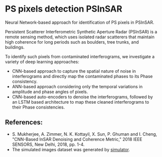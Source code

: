 # PS pixels detection PSInSAR
Neural Network-based approach for identification of PS pixels in PSInSAR.

Persistent Scatterer Interferometric Synthetic Aperture Radar (PSInSAR)
is a remote sensing method, which uses isolated radar scatterers that
maintain high coherence for long periods such as
boulders, tree trunks, and buildings.

To identify such pixels from contaminated interferograms, we investigate a variety of deep learning approaches:
- CNN-based approach to capture the spatial nature of noise in interferograms and directly map the contaminated phases to its Phase consistency.
- ANN-based approach considering only the temporal variations in amplitude and phase angles of pixels.
- CNN-based auto-encoders to denoise the interferograms, followed by an LSTM based architecture to map these cleaned interferograms to their Phase consistencies.

 ## References:
 - S. Mukherjee, A. Zimmer, N. K. Kottayil, X. Sun, P. Ghuman and I. Cheng, "CNN-Based InSAR Denoising and Coherence Metric," 2018 IEEE SENSORS, New Delhi, 2018, pp. 1-4.
 - The simulated images dataset was generated by [simulator](https://github.com/Lucklyric/InSAR-Simulator).
